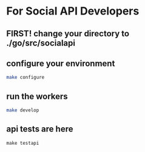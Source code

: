 # For Social API Developers

## FIRST! change your directory to ./go/src/socialapi

## configure your environment

``` sh
make configure

```
## run the workers

``` sh
make develop

```

## api tests are here

```
make testapi

```
